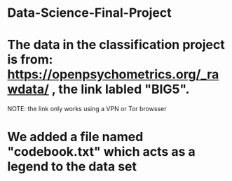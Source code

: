 # Data-Science-Final-Project
# The data in the classification project is from: https://openpsychometrics.org/_rawdata/ , the link labled "BIG5". 
 NOTE: the link only works using a VPN or Tor browsser
# We added a file named "codebook.txt" which acts as a legend to the data set
